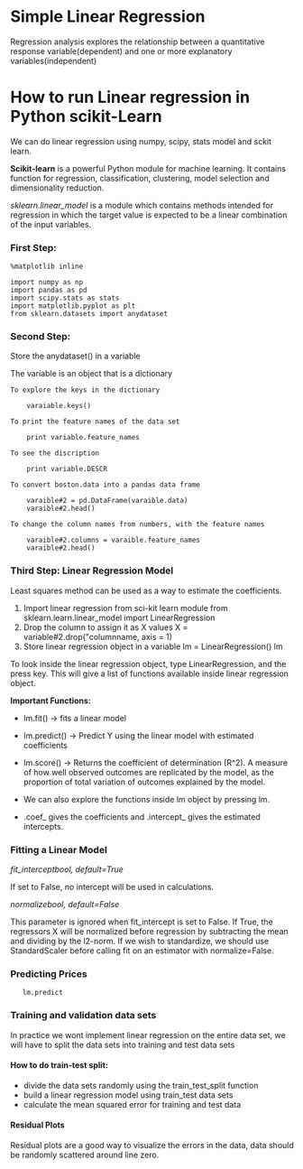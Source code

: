 # Simple Linear Regression
Regression analysis explores the relationship between a quantitative response variable(dependent) and one or more explanatory variables(independent)

# How to run Linear regression in Python scikit-Learn
We can do linear regression using numpy, scipy, stats model and sckit learn.

**Scikit-learn** is a powerful Python module for machine learning. It contains function for regression, classification, clustering, model selection and dimensionality reduction.

*sklearn.linear_model* is a module which contains methods intended for regression in which the target value is expected to be a linear combination of the input variables.

### First Step:

    %matplotlib inline

    import numpy as np
    import pandas as pd
    import scipy.stats as stats
    import matplotlib.pyplot as plt
    from sklearn.datasets import anydataset

### Second Step:
Store the anydataset() in a variable

The variable is an object that is a dictionary

    To explore the keys in the dictionary
        
        varaiable.keys()

    To print the feature names of the data set
        
        print variable.feature_names

    To see the discription

        print variable.DESCR

    To convert boston.data into a pandas data frame

        varaible#2 = pd.DataFrame(varaible.data)
        varaible#2.head()

    To change the column names from numbers, with the feature names

        varaible#2.columns = varaible.feature_names
        varaible#2.head()

### Third Step: Linear Regression Model
Least squares method can be used as a way to estimate the coefficients.

1. Import linear regression from sci-kit learn module
    from sklearn.learn.linear_model import LinearRegression
2. Drop the column to assign it as X values 
    X = variable#2.drop("columnname, axis = 1)
3. Store linear regression object in a variable
    lm = LinearRegression()
    lm

To look inside the linear regression object, type LinearRegression, and the press <tab> key. This will give a list of functions available inside linear regression object.

**Important Functions:**

- lm.fit() -> fits a linear model

- lm.predict() -> Predict Y using the linear model with estimated coefficients

- lm.score() -> Returns the coefficient of determination (R^2). A measure of how well observed outcomes are replicated by the model, as the proportion of total variation of outcomes explained by the model.

- We can also explore the functions inside lm object by pressing lm.<tab>

- .coef_ gives the coefficients and .intercept_ gives the estimated intercepts.

### Fitting a Linear Model

*fit_interceptbool, default=True*

If set to False, no intercept will be used in calculations.

*normalizebool, default=False*

This parameter is ignored when fit_intercept is set to False. If True, the regressors X will be normalized before regression by subtracting the mean and dividing by the l2-norm. If we wish to standardize, we should use StandardScaler before calling fit on an estimator with normalize=False.

### Predicting Prices
       lm.predict

### Training and validation data sets
In practice we wont implement linear regression on the entire data set, we will have to split the data sets into training and test data sets

#### How to do train-test split:
- divide the data sets randomly using the train_test_split function
-  build a linear regression model using train_test data sets
- calculate the mean squared error for training and test data

#### Residual Plots
Residual plots are a good way to visualize the errors in the data, data should be randomly scattered around line zero.